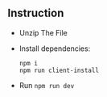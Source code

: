 

## Instruction

- Unzip The File 

- Install dependencies: 

	```
    npm i 
	npm run client-install
    ```

- Run 
	`npm run dev`

